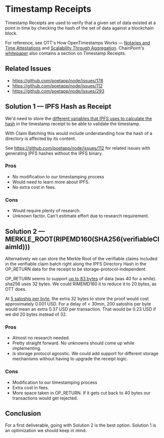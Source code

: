 # Timestamp Receipts

Timestamp Receipts are used to verify that a given set of data existed at a point in time by checking the hash of the set of data against a blockchain block.

For reference, see OTT's How OpenTimestamps Works — [Notaries and Time Attestations](https://petertodd.org/2016/opentimestamps-announcement#notaries-and-time-attestations) and [Scalability Through Aggregation](https://petertodd.org/2016/opentimestamps-announcement#scalability-through-aggregation). ChainPoint's [whitepaper](https://github.com/chainpoint/whitepaper/blob/master/chainpoint_white_paper.pdf) also contains a section on Timestamp Receipts.

## Related Issues 
- https://github.com/poetapp/node/issues/178
- https://github.com/poetapp/node/issues/112
- https://github.com/poetapp/node/issues/293

## Solution 1 — IPFS Hash as Receipt

We'd need to store the [different variables that IPFS uses to calculate the hash](https://discuss.ipfs.io/t/how-to-calculate-file-directory-hash/777) in the timestamp receipt to be able to validate the timestamp. 

With Claim Batching this would include understanding how the hash of a directory is affected by its content.

See https://github.com/poetapp/node/issues/112 for related issues with generating IPFS hashes without the IPFS binary.

### Pros
- No modification to our timestamping process
- Would need to learn more about IPFS.
- No extra cost in fees.

### Cons
- Would require plenty of research.
- Unknown factor. Can't estimate effort due to research requirement.

## Solution 2 — MERKLE_ROOT(RIPEMD160(SHA256(verifiableClaimId)))

Alternatively we can store the Merkle Root of the verifiable claims included in the verifiable claim batch right along the IPFS Directory Hash in the OP_RETURN data for the receipt to be storage-protocol-independent. 

OP_RETURN seems to support [up to 83 bytes](https://bitcoin.org/en/developer-guide#null-data) of data (was 40 for a while). sha256 uses 32 bytes. We could RIMEMD160 it to reduce it to 20 bytes, as OTT does.

At [5 satoshis per byte](https://bitcoinfees.earn.com/), the extra 32 bytes to store the proof would cost approximately 0.001 USD. For a delay of < 30min, 200 satoshis per byte would mean an extra 0.37 USD per transaction. That would be 0.23 USD if we did 20 bytes instead of 32.

### Pros
- Almost no research needed. 
- Pretty straight forward. No unknowns should come up while implementing.
- Is storage protocol agnostic. We could add support for different storage mechanisms without having to upgrade the receipt logic.

### Cons
- Modification to our timestamping process
- Extra cost in fees.
- More space taken in OP_RETURN. If it gets cut back to 40 bytes our transactions would get rejected.

## Conclusion

For a first deliverable, going with Solution 2 is the best option. Solution 1 is an optimization we should keep in mind.
